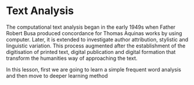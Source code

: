 Text Analysis
===============

The computational text analysis began in the early 1949s when Father Robert Busa produced concordance for Thomas Aquinas works by using computer. Later, it is extended to investigate author attribution, stylistic and linguistic variation. This process augmented after the establishment of the digitisation of printed text, digital publication and digital formation that transform the humanities way of approaching the text.

In this lesson, first we are going to learn a simple frequent word analysis and then move to deeper learning method
